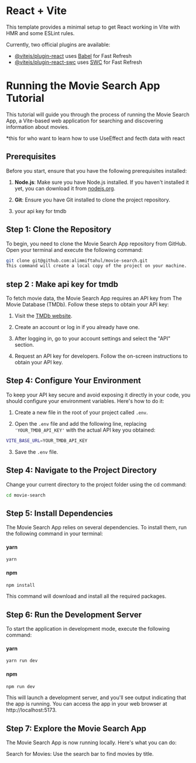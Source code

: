 # React + Vite

This template provides a minimal setup to get React working in Vite with HMR and some ESLint rules.

Currently, two official plugins are available:

-   [@vitejs/plugin-react](https://github.com/vitejs/vite-plugin-react/blob/main/packages/plugin-react/README.md) uses [Babel](https://babeljs.io/) for Fast Refresh
-   [@vitejs/plugin-react-swc](https://github.com/vitejs/vite-plugin-react-swc) uses [SWC](https://swc.rs/) for Fast Refresh

# Running the Movie Search App Tutorial

This tutorial will guide you through the process of running the Movie Search App, a Vite-based web application for searching and discovering information about movies.

\*this for who want to learn how to use UseEffect and fecth data with react

## Prerequisites

Before you start, ensure that you have the following prerequisites installed:

1. **Node.js**: Make sure you have Node.js installed. If you haven't installed it yet, you can download it from [nodejs.org](https://nodejs.org/).

2. **Git**: Ensure you have Git installed to clone the project repository.

3. your api key for tmdb

## Step 1: Clone the Repository

To begin, you need to clone the Movie Search App repository from GitHub. Open your terminal and execute the following command:

```bash
git clone git@github.com:alimmiftahul/movie-search.git
This command will create a local copy of the project on your machine.
```

## step 2 : Make api key for tmdb

To fetch movie data, the Movie Search App requires an API key from The Movie Database (TMDb). Follow these steps to obtain your API key:

1. Visit the [TMDb website](https://www.themoviedb.org/).

2. Create an account or log in if you already have one.

3. After logging in, go to your account settings and select the "API" section.

4. Request an API key for developers. Follow the on-screen instructions to obtain your API key.

## Step 4: Configure Your Environment

To keep your API key secure and avoid exposing it directly in your code, you should configure your environment variables. Here's how to do it:

1. Create a new file in the root of your project called `.env`.

2. Open the `.env` file and add the following line, replacing `'YOUR_TMDB_API_KEY'` with the actual API key you obtained:

```bash
VITE_BASE_URL=YOUR_TMDB_API_KEY
```

3. Save the `.env` file.

## Step 4: Navigate to the Project Directory

Change your current directory to the project folder using the cd command:

```bash
cd movie-search
```

## Step 5: Install Dependencies

The Movie Search App relies on several dependencies. To install them, run the following command in your terminal:

#### yarn

```bash
yarn
```

#### npm

```bash
npm install
```

This command will download and install all the required packages.

## Step 6: Run the Development Server

To start the application in development mode, execute the following command:

#### yarn

```bash
yarn run dev
```

#### npm

```bash
npm run dev
```

This will launch a development server, and you'll see output indicating that the app is running. You can access the app in your web browser at http://localhost:5173.

## Step 7: Explore the Movie Search App

The Movie Search App is now running locally. Here's what you can do:

Search for Movies: Use the search bar to find movies by title.
